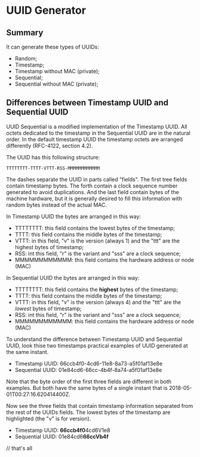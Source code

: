 
UUID Generator
======================================================

Summary
------------------------------------------------------

It can generate these types of UUIDs:

- Random;
- Timestamp;
- Timestamp without MAC (private);
- Sequential;
- Sequential without MAC (private);

Differences between Timestamp UUID and Sequential UUID
------------------------------------------------------

UUID Sequential is a modified implementation of the Timestamp UUID. All octets dedicated to the timestamp in the Sequential UUID are in the natural order. In the default timestamp UUID the timestamp octets are arranged differently (RFC-4122, section 4.2).

The UUID has this following structure:

`
TTTTTTTT-TTTT-VTTT-RSS-MMMMMMMMMMMM
`

The dashes separate the UUID in parts called "fields". The first tree fields contain timestamp bytes. The forth contain a clock sequence number generated to avoid duplications. And the last field contain bytes of the machine hardware, but it is generally desired to fill this information with random bytes instead of the actual MAC.

In Timestamp UUID the bytes are arranged in this way:

- TTTTTTTT: this field contains the lowest bytes of the timestamp;
- TTTT: this field contains the middle bytes of the timestamp;
- VTTT: in this field, "v" is the version (always 1) and the "ttt" are the highest bytes of timestamp;
- RSS: int this field, "r" is the variant and "sss" are a clock sequence;
- MMMMMMMMMMMM: this field contains the hardware address or node (MAC)

In Sequential UUID the bytes are arranged in this way:

- TTTTTTTT: this field contains the **highest** bytes of the timestamp;
- TTTT: this field contains the middle bytes of the timestamp;
- VTTT: in this field, "v" is the version (always 4) and the "ttt" are the *lowest* bytes of timestamp;
- RSS: int this field, "r" is the variant and "sss" are a clock sequence;
- MMMMMMMMMMMM: this field contains the hardware address or node (MAC)

To understand the difference between Timestamp UUID and Sequential UUID, look thise two timestamps practical examples of UUID generated at the same instant.

- Timestamp UUID:  66ccb4f0-4cd6-11e8-8a73-a5f01af13e8e
- Sequential UUID: 01e84cd6-66cc-4b4f-8a74-a5f01af13e8e

Note that the byte order of the first three fields are different in both examples. But both have the same bytes of a single instant that is 2018-05-01T00:27:16.620414400Z.

Now see the three fields that contain timestamp information separated from the rest of the UUIDs fields. The lowest bytes of the timestamp are highlighted (the "v" is for version).

- Timestamp UUID:  **66ccb4f0**4cd6V1e8
- Sequential UUID: 01e84cd6**66ccVb4f**

// that's all



